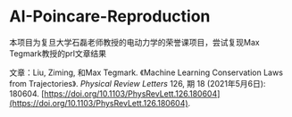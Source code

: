 # AI-Poincare-Reproduction

本项目为复旦大学石磊老师教授的电动力学的荣誉课项目，尝试复现Max Tegmark教授的prl文章结果

文章：Liu, Ziming, 和Max Tegmark. 《Machine Learning Conservation Laws from Trajectories》. *Physical Review Letters* 126, 期 18 (2021年5月6日): 180604. [https://doi.org/10.1103/PhysRevLett.126.180604](https://doi.org/10.1103/PhysRevLett.126.180604).
